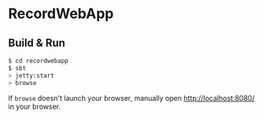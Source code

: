 # RecordWebApp #

## Build & Run ##

```sh
$ cd recordwebapp
$ sbt
> jetty:start
> browse
```

If `browse` doesn't launch your browser, manually open [http://localhost:8080/](http://localhost:8080/) in your browser.
